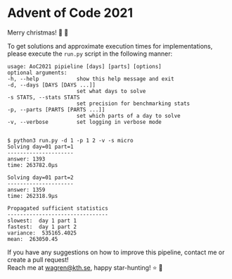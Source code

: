 # Advent of Code 2021
Merry christmas! :christmas_tree: :santa:

To get solutions and approximate execution times for implementations, please execute the ```run.py``` script in the following manner:
```
usage: AoC2021 pipieline [days] [parts] [options]
optional arguments:
-h, --help            show this help message and exit
-d, --days [DAYS [DAYS ...]]
                      set what days to solve
-s STATS, --stats STATS
                      set precision for benchmarking stats
-p, --parts [PARTS [PARTS ...]]
                      set which parts of a day to solve
-v, --verbose         set logging in verbose mode


$ python3 run.py -d 1 -p 1 2 -v -s micro
Solving day=01 part=1
---------------------
answer: 1393
time: 263782.0μs

Solving day=01 part=2
---------------------
answer: 1359
time: 262318.9μs

Propagated sufficient statistics
--------------------------------
slowest:  day 1 part 1
fastest:  day 1 part 2
variance:  535165.4025
mean:  263050.45   
```

If you have any suggestions on how to improve this pipeline, contact me or create a pull request!
<br>Reach me at wagren@kth.se, happy star-hunting! :star: :gift:
